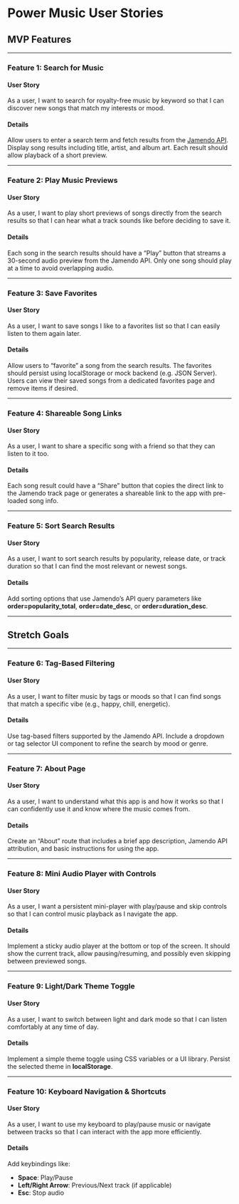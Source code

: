 # **Power Music User Stories**

## **MVP Features**

---

### **Feature 1: Search for Music**

#### **User Story**

As a user, I want to search for royalty-free music by keyword so that I can discover new songs that match my interests or mood.

#### **Details**

Allow users to enter a search term and fetch results from the [Jamendo API](https://developer.jamendo.com/v3.0/docs). Display song results including title, artist, and album art. Each result should allow playback of a short preview.

---

### **Feature 2: Play Music Previews**

#### **User Story**

As a user, I want to play short previews of songs directly from the search results so that I can hear what a track sounds like before deciding to save it.

#### **Details**

Each song in the search results should have a “Play” button that streams a 30-second audio preview from the Jamendo API. Only one song should play at a time to avoid overlapping audio.

---

### **Feature 3: Save Favorites**

#### **User Story**

As a user, I want to save songs I like to a favorites list so that I can easily listen to them again later.

#### **Details**

Allow users to “favorite” a song from the search results. The favorites should persist using localStorage or mock backend (e.g. JSON Server). Users can view their saved songs from a dedicated favorites page and remove items if desired.

---

### **Feature 4: Shareable Song Links**

#### **User Story**

As a user, I want to share a specific song with a friend so that they can listen to it too.

#### **Details**

Each song result could have a “Share” button that copies the direct link to the Jamendo track page or generates a shareable link to the app with pre-loaded song info.

---

### **Feature 5: Sort Search Results**

#### **User Story**

As a user, I want to sort search results by popularity, release date, or track duration so that I can find the most relevant or newest songs.

#### **Details**

Add sorting options that use Jamendo’s API query parameters like **order=popularity_total**, **order=date_desc**, or **order=duration_desc**.

---

## **Stretch Goals**

---

### **Feature 6: Tag-Based Filtering**

#### **User Story**

As a user, I want to filter music by tags or moods so that I can find songs that match a specific vibe (e.g., happy, chill, energetic).

#### **Details**

Use tag-based filters supported by the Jamendo API. Include a dropdown or tag selector UI component to refine the search by mood or genre.

---

### **Feature 7: About Page**

#### **User Story**

As a user, I want to understand what this app is and how it works so that I can confidently use it and know where the music comes from.

#### **Details**

Create an “About” route that includes a brief app description, Jamendo API attribution, and basic instructions for using the app.

---

### **Feature 8: Mini Audio Player with Controls**

#### **User Story**

As a user, I want a persistent mini-player with play/pause and skip controls so that I can control music playback as I navigate the app.

#### **Details**

Implement a sticky audio player at the bottom or top of the screen. It should show the current track, allow pausing/resuming, and possibly even skipping between previewed songs.

---

### **Feature 9: Light/Dark Theme Toggle**

#### **User Story**

As a user, I want to switch between light and dark mode so that I can listen comfortably at any time of day.

#### **Details**

Implement a simple theme toggle using CSS variables or a UI library. Persist the selected theme in **localStorage**.

---

### **Feature 10: Keyboard Navigation & Shortcuts**

#### **User Story**

As a user, I want to use my keyboard to play/pause music or navigate between tracks so that I can interact with the app more efficiently.

#### **Details**

Add keybindings like:

- **Space**: Play/Pause
- **Left/Right Arrow**: Previous/Next track (if applicable)
- **Esc**: Stop audio
